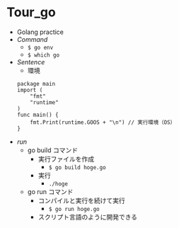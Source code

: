 # Tour_go
- Golang practice
- _Command_
  - `$ go env`
  - `$ which go` 
- _Sentence_
  - 環境
  ```
  package main
  import (
      "fmt"
      "runtime"
  )
  func main() { 
      fmt.Print(runtime.GOOS + "\n") // 実行環境（OS）
  }
  ```
- _run_ 
  - go build コマンド
    - 実行ファイルを作成
      - `$ go build hoge.go`
    - 実行
      - `./hoge`
  - go run コマンド
    - コンパイルと実行を続けて実行
      - `$ go run hoge.go`
    - スクリプト言語のように開発できる
